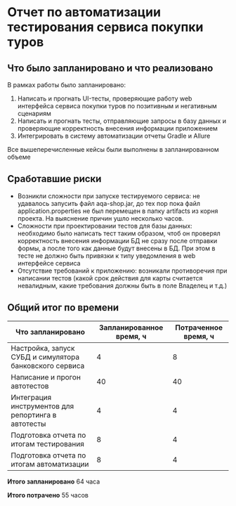 # Отчет по автоматизации тестирования сервиса покупки туров

## Что было запланировано и что реализовано

В рамках работы было запланировано:

1. Написать и прогнать UI-тесты, проверяющие работу web интерфейса сервиса покупки туров по позитивным и негативным
   сценариям
2. Написать и прогнать тесты, отправляющие запросы в базу данных и проверяющие корректность внесения информации
   приложением
3. Интегрировать в систему автоматизации отчеты Gradle и Allure

Все вышеперечисленные кейсы были выполнены в запланированном объеме

## Сработавшие риски

* Возникли сложности при запуске тестируемого сервиса: не удавалось запусить файл aqa-shop.jar, до тех пор пока файл
  application.properties не был перемещен в папку artifacts из корня проекта. На выяснение причин ушло несколько часов.
* Сложности при проектировании тестов для базы данных: необходимо было написать тест таким образом, чтоб он проверял
  корректность внесения информации БД не сразу после отправки формы, а после того как данные будут внесены в БД. При
  этом в тесте не должно быть привязки к типу уведомления в web интерфейсе сервиса
* Отсутствие требований к приложению: возникали противоречия при написании тестов (какой срок действия для карты
  считается невалидным, какие требования должны быть в поле Владелец и т.д.)

## Общий итог по времени

| Что запланировано                                       | Запланированное время, ч | Потраченное время, ч |
|---------------------------------------------------------|--------------------------|----------------------|
| Настройка, запуск СУБД и симулятора банковского сервиса | 4                        | 8                    |
| Написание и прогон автотестов                           | 40                       | 40                   |
| Интеграция инструментов для репортинга в автотесты      | 4                        | 4                    |
| Подготовка отчета по итогам тестирования                | 8                        | 4                    |
| Подготовка отчета по итогам автоматизации               | 8                        | 4                    |

**Итого запланировано** 64 часа

**Итого потрачено** 55 часов

